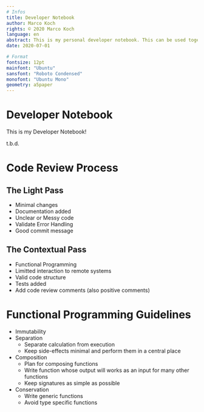 ```yaml
---
# Infos
title: Developer Notebook
author: Marco Koch
rights: © 2020 Marco Koch
language: en
abstract: This is my personal developer notebook. This can be used together with an ebook reader.
date: 2020-07-01

# Format
fontsize: 12pt
mainfont: "Ubuntu"
sansfont: "Roboto Condensed"
monofont: "Ubuntu Mono"
geometry: a5paper
---
```


# Developer Notebook

This is my Developer Notebook!

t.b.d.

# Code Review Process

## The Light Pass

* Minimal changes
* Documentation added
* Unclear or Messy code
* Validate Error Handling
* Good commit message

## The Contextual Pass

* Functional Programming
* Limitted interaction to remote systems
* Valid code structure
* Tests added
* Add code review comments (also positive comments)

# Functional Programming Guidelines

* Immutability
* Separation
  * Separate calculation from execution
  * Keep side-effects minimal and perform them in a central place
* Composition
  * Plan for composing functions
  * Write function whose output will works as an input for many other functions
  * Keep signatures as simple as possible
* Conservation
  * Write generic functions
  * Avoid type specific functions
